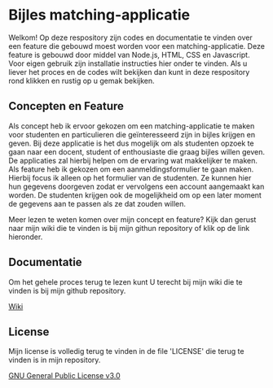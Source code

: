 # Bijles matching-applicatie 

Welkom! Op deze respository zijn codes en documentatie te vinden over een feature die gebouwd moest worden voor een matching-applicatie. Deze feature is gebouwd door middel van Node.js, HTML, CSS en Javascript. Voor eigen gebruik zijn installatie instructies hier onder te vinden. Als u liever het proces en de codes wilt bekijken dan kunt in deze respository rond klikken en rustig op u gemak bekijken. 

## Concepten en Feature 

Als concept heb ik ervoor gekozen om een matching-applicatie te maken voor studenten en particulieren die geïnteresseerd zijn in bijles krijgen en geven. Bij deze applicatie is het dus mogelijk om als studenten opzoek te gaan naar een docent, student of enthousiaste die graag bijles willen geven. De applicaties zal hierbij helpen om de ervaring wat makkelijker te maken. Als feature heb ik gekozen om een aanmeldingsformulier te gaan maken. Hierbij focus ik alleen op het formulier van de studenten. Ze kunnen hier hun gegevens doorgeven zodat er vervolgens een account aangemaakt kan worden. De studenten krijgen ook de mogelijkheid om op een later moment de gegevens aan te passen als ze dat zouden willen. 

Meer lezen te weten komen over mijn concept en feature? Kijk dan gerust naar mijn wiki die te vinden is bij mijn githun repository of klik op de link hieronder. 


## Documentatie 
Om het gehele proces terug te lezen kunt U terecht bij mijn wiki die te vinden is bij mijn github repository. 

[Wiki](https://github.com/annekesteller/bloktech/wiki)


## License 

Mijn license is volledig terug te vinden in de file 'LICENSE' die terug te vinden is in mijn repository. 

[GNU General Public License v3.0](https://github.com/annekesteller/bloktech/blob/main/LICENSE)


